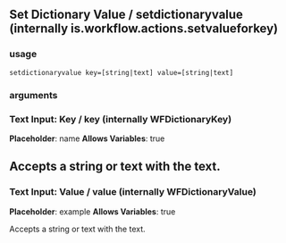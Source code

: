
## Set Dictionary Value / setdictionaryvalue (internally is.workflow.actions.setvalueforkey)


### usage
`setdictionaryvalue key=[string|text] value=[string|text]`

### arguments
### Text Input: Key / key (internally WFDictionaryKey)
**Placeholder**: name
**Allows Variables**: true


Accepts a string 
or text
with the text.
---
### Text Input: Value / value (internally WFDictionaryValue)
**Placeholder**: example
**Allows Variables**: true


Accepts a string 
or text
with the text.
